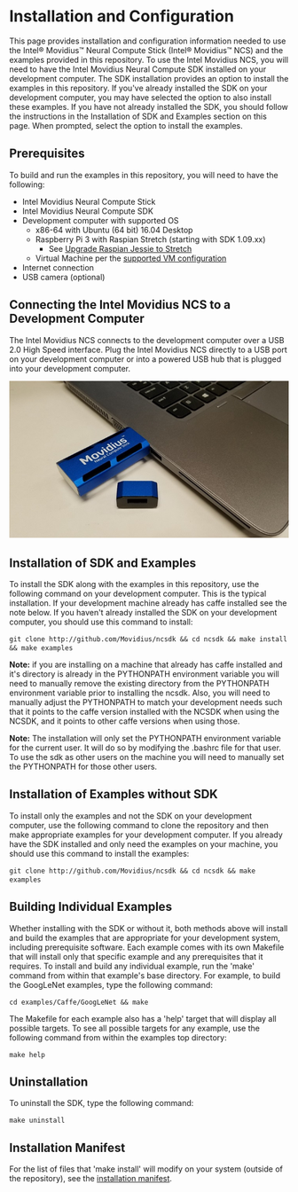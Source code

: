 # Installation and Configuration
This page provides installation and configuration information needed to use the Intel® Movidius™ Neural Compute Stick (Intel® Movidius™ NCS) and the examples provided in this repository. To use the Intel Movidius NCS, you will need to have the Intel Movidius Neural Compute SDK installed on your development computer. The SDK installation provides an option to install the examples in this repository. If you've already installed the SDK on your development computer, you may have selected the option to also install these examples. If you have not already installed the SDK, you should follow the instructions in the Installation of SDK and Examples section on this page. When prompted, select the option to install the examples. 

## Prerequisites
To build and run the examples in this repository, you will need to have the following:
- Intel Movidius Neural Compute Stick
- Intel Movidius Neural Compute SDK 
- Development computer with supported OS 
  - x86-64 with Ubuntu (64 bit) 16.04 Desktop 
  - Raspberry Pi 3 with Raspian Stretch (starting with SDK 1.09.xx)
    - See [Upgrade Raspian Jessie to Stretch](https://linuxconfig.org/how-to-upgrade-debian-8-jessie-to-debian-9-stretch) 
  - Virtual Machine per the [supported VM configuration](VirtualMachineConfig.md)
- Internet connection
- USB camera (optional)

## Connecting the Intel Movidius NCS to a Development Computer
The Intel Movidius NCS connects to the development computer over a USB 2.0 High Speed interface. Plug the Intel Movidius NCS directly to a USB port on your development computer or into a powered USB hub that is plugged into your development computer.

![](images/ncs_plugged.jpg)

## Installation of SDK and Examples
To install the SDK along with the examples in this repository, use the following command on your development computer. This is the typical installation. If your development machine already has caffe installed see the note below.  If you haven't already installed the SDK on your development computer, you should use this command to install:
```
git clone http://github.com/Movidius/ncsdk && cd ncsdk && make install && make examples
```
<strong>Note:</strong> if you are installing on a machine that already has caffe installed and it's directory is already in the PYTHONPATH environment variable you will need to manually remove the existing directory from the PYTHONPATH environment variable prior to installing the ncsdk.  Also, you will need to manually adjust the PYTHONPATH to match your development needs such that it points to the caffe version installed with the NCSDK when using the NCSDK, and it points to other caffe versions when using those.

<strong>Note:</strong> The installation will only set the PYTHONPATH environment variable for the current user.  It will do so by modifying the .bashrc file for that user.  To use the sdk as other users on the machine you will need to manually set the PYTHONPATH for those other users.

## Installation of Examples without SDK
To install only the examples and not the SDK on your development computer, use the following command to clone the repository and then make appropriate examples for your development computer. If you already have the SDK installed and only need the examples on your machine, you should use this command to install the examples:
```
git clone http://github.com/Movidius/ncsdk && cd ncsdk && make examples
```

## Building Individual Examples
Whether installing with the SDK or without it, both methods above will install and build the examples that are appropriate for your development system, including prerequisite software. Each example comes with its own Makefile that will install only that specific example and any prerequisites that it requires. To install and build any individual example, run the 'make' command from within that example's base directory. For example, to build the GoogLeNet examples, type the following command:

```
cd examples/Caffe/GoogLeNet && make

```

The Makefile for each example also has a 'help' target that will display all possible targets. To see all possible targets for any example, use the following command from within the examples top directory:
```
make help

```

## Uninstallation 
To uninstall the SDK, type the following command:
```
make uninstall

```

## Installation Manifest
For the list of files that 'make install' will modify on your system (outside of the repository), see the [installation manifest](manifest.md). 
